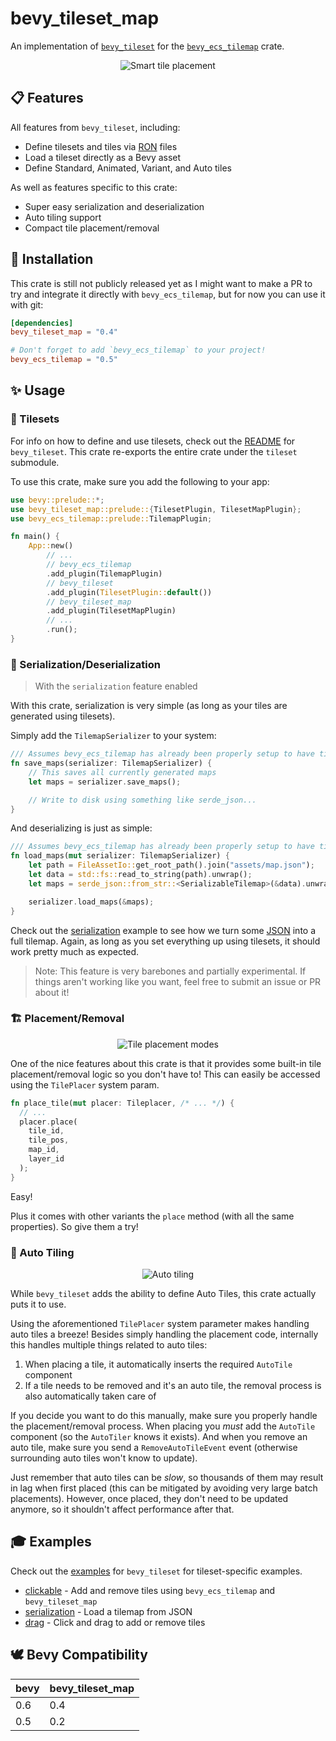 # bevy_tileset_map

An implementation of  [`bevy_tileset`](https://github.com/MrGVSV/bevy_tileset) for
the [`bevy_ecs_tilemap`](https://github.com/StarArawn/bevy_ecs_tilemap) crate.

<p align="center">
	<img alt="Smart tile placement" src="https://github.com/MrGVSV/bevy_tileset_map/blob/main/screenshots/tile_placement_demo.gif" />
</p>


## 📋 Features

All features from `bevy_tileset`, including:

- Define tilesets and tiles via [RON](https://github.com/ron-rs/ron) files
- Load a tileset directly as a Bevy asset
- Define Standard, Animated, Variant, and Auto tiles

As well as features specific to this crate:

* Super easy serialization and deserialization
* Auto tiling support
* Compact tile placement/removal

## 📲 Installation

This crate is still not publicly released yet as I might want to make a PR to try and integrate it directly
with `bevy_ecs_tilemap`, but for now you can use it with git:

```toml
[dependencies]
bevy_tileset_map = "0.4"

# Don't forget to add `bevy_ecs_tilemap` to your project!
bevy_ecs_tilemap = "0.5"
```

## ✨ Usage

### 🧩 Tilesets

For info on how to define and use tilesets, check out the [README](https://github.com/MrGVSV/bevy_tileset#-usage)
for `bevy_tileset`. This crate re-exports the entire crate under the `tileset` submodule.

To use this crate, make sure you add the following to your app:

```rust
use bevy::prelude::*;
use bevy_tileset_map::prelude::{TilesetPlugin, TilesetMapPlugin};
use bevy_ecs_tilemap::prelude::TilemapPlugin;

fn main() {
    App::new()
        // ...
        // bevy_ecs_tilemap
        .add_plugin(TilemapPlugin)
        // bevy_tileset
        .add_plugin(TilesetPlugin::default())
        // bevy_tileset_map
        .add_plugin(TilesetMapPlugin)
        // ...
        .run();
}
```

### 💾 Serialization/Deserialization

> With the `serialization` feature enabled

With this crate, serialization is very simple (as long as your tiles are generated using tilesets).

Simply add the `TilemapSerializer` to your system:

```rust
/// Assumes bevy_ecs_tilemap has already been properly setup to have tiles read from it
fn save_maps(serializer: TilemapSerializer) {
    // This saves all currently generated maps
    let maps = serializer.save_maps();

    // Write to disk using something like serde_json...
}
```

And deserializing is just as simple:

```rust
/// Assumes bevy_ecs_tilemap has already been properly setup to have tiles placed into it
fn load_maps(mut serializer: TilemapSerializer) {
    let path = FileAssetIo::get_root_path().join("assets/map.json");
    let data = std::fs::read_to_string(path).unwrap();
    let maps = serde_json::from_str::<SerializableTilemap>(&data).unwrap();

    serializer.load_maps(&maps);
}
```

Check out
the [serialization](https://github.com/MrGVSV/bevy_tileset_map/blob/main/examples/serialization.rs)
example to see how we turn
some [JSON](https://github.com/MrGVSV/bevy_tileset_map/blob/main/assets/map.json) into a full
tilemap. Again, as long as you set everything up using tilesets, it should work pretty much as expected.

> Note: This feature is very barebones and partially experimental. If things aren't working like you want, feel free to submit an issue or PR about it!

### 🏗 Placement/Removal

<p align="center">
	<img alt="Tile placement modes" src="https://github.com/MrGVSV/bevy_tileset_map/blob/main/screenshots/tile_placement_modes.gif" />
</p>


One of the nice features about this crate is that it provides some built-in tile placement/removal logic so you don't have to! This can easily be accessed using the `TilePlacer` system param.

```rust
fn place_tile(mut placer: Tileplacer, /* ... */) {
  // ...
  placer.place(
    tile_id,
    tile_pos,
    map_id,
    layer_id
  );
}
```

Easy!

Plus it comes with other variants the `place` method (with all the same properties). So give them a try!

### 🧠 Auto Tiling

<p align="center">
	<img alt="Auto tiling" src="https://github.com/MrGVSV/bevy_tileset_map/blob/main/screenshots/auto_tiling_demo.gif" />
</p>

While `bevy_tileset` adds the ability to define Auto Tiles, this crate actually puts it to use.

Using the aforementioned `TilePlacer` system parameter makes handling auto tiles a breeze! Besides simply handling the placement code, internally this handles multiple things related to auto tiles:

1. When placing a tile, it automatically inserts the required `AutoTile` component
2. If a tile needs to be removed and it's an auto tile, the removal process is also automatically taken care of

If you decide you want to do this manually, make sure you properly handle the placement/removal process. When placing you *must* add the `AutoTile` component (so the `AutoTiler` knows it exists). And when you remove an auto tile, make sure you send a `RemoveAutoTileEvent` event (otherwise surrounding auto tiles won't know to update).

Just remember that auto tiles can be _slow_, so thousands of them may result in lag when first placed (this can be mitigated by avoiding very large batch placements). However, once placed, they don't need to be updated anymore, so it shouldn't affect performance after that.

## 🎓 Examples

Check out the [examples](https://github.com/MrGVSV/bevy_tileset#-examples) for `bevy_tileset` for tileset-specific
examples.

* [clickable](https://github.com/MrGVSV/bevy_tileset_map/blob/main/examples/clickable.rs) - Add and remove tiles using `bevy_ecs_tilemap`
  and `bevy_tileset_map`
* [serialization](https://github.com/MrGVSV/bevy_tileset_map/blob/main/examples/serialization.rs) -
  Load a tilemap from JSON
* [drag](https://github.com/MrGVSV/bevy_tileset_map/blob/main/examples/drag.rs) -
  Click and drag to add or remove tiles

## 🕊 Bevy Compatibility

| bevy | bevy_tileset_map |
| ---- | ------------------------ |
| 0.6  | 0.4                     |
| 0.5  | 0.2                      |
